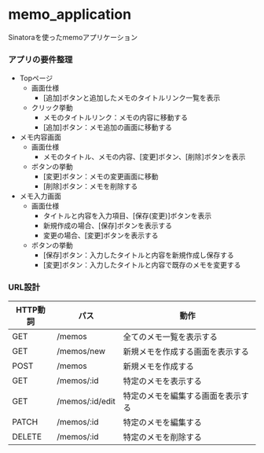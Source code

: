 # memo_application
Sinatoraを使ったmemoアプリケーション

### アプリの要件整理
- Topページ
  - 画面仕様
    - [追加]ボタンと追加したメモのタイトルリンク一覧を表示
  - クリック挙動
    - メモのタイトルリンク：メモの内容に移動する
    - [追加]ボタン：メモ追加の画面に移動する
- メモ内容画面
  - 画面仕様
    - メモのタイトル、メモの内容、[変更]ボタン、[削除]ボタンを表示
  - ボタンの挙動
    - [変更]ボタン：メモの変更画面に移動
    - [削除]ボタン：メモを削除する
 - メモ入力画面
   - 画面仕様
     - タイトルと内容を入力項目、[保存(変更)]ボタンを表示
     - 新規作成の場合、[保存]ボタンを表示する
     - 変更の場合、[変更]ボタンを表示する
    - ボタンの挙動
      - [保存]ボタン：入力したタイトルと内容を新規作成し保存する
      -  [変更]ボタン：入力したタイトルと内容で既存のメモを変更する

### URL設計
|HTTP動詞|パス|動作|
| --- | --- | --- |
|GET|/memos|全てのメモ一覧を表示する
|GET|/memos/new|新規メモを作成する画面を表示する|
|POST|/memos|新規メモを作成する|
|GET|/memos/:id|特定のメモを表示する|
|GET|/memos/:id/edit|特定のメモを編集する画面を表示する|
|PATCH|/memos/:id|特定のメモを編集する|
|DELETE|/memos/:id|特定のメモを削除する|